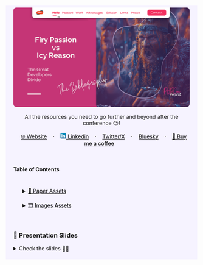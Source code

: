 <!-- RESOURCES COVER -->
<div style="background-color: #F6F3FF; padding: 20px" class="markdown-body">
<p style="margin-top: -15px">
  <a href="https://github.com/HelviraG/conferences.resources/tree/main/%5BEN%5Dfiry_and_icy/events/phpcon_poland">
    <img style="border-radius: 8px" src="../../assets/covers/firy_passion_vs_icy_reason_phpcon_poland_cover.png" alt="Firy Passion VS Icy Reason - DevFest Hamburg Cover" />
  </a>
</p>

  <p align="center">
    All the resources you need to go further and beyond after the conference 😉!
    <br />
    <br />
    <a href="https://helvira.dev" style="padding: 6px 12px; color: black" onmouseover="this.style.color='purple'; this.style.fontWeight=''" onmouseleave="this.style.color='black'">🌐 Website</a>
    ·
    <a href="https://linkedin.com/helvira-dev" style="padding: 6px 12px; color: black" onmouseover="this.style.color='purple';fontSize=''" onmouseleave="this.style.color='black'; this.style.fontWeight='normal'; fontSize='12px'"><img src="../../assets/linkedin.png" width="15px" alt="linkedin logo"/> Linkedin</a>
    ·
    <a href="https://twitter.com/helvira_g" style="padding: 6px 12px; color: black" onmouseover="this.style.color='purple';" onmouseleave="this.style.color='black'">Twitter/X</a>
    ·
    <a href="https://bsky.app/profile/helvira.bsky.social" style="padding: 6px 12px; color: black" onmouseover="this.style.color='purple';" onmouseleave="this.style.color='black'">Bluesky</a>
    ·
    <a href="https://www.buymeacoffee.com/helvira" style="padding: 6px 12px; color: black" onmouseover="this.style.color='purple';" onmouseleave="this.style.color='black'">🥤 Buy me a coffee</a>
  </p>

  <br />

  <!-- TABLE OF CONTENTS -->
#### Table of Contents

  <ol style="list-style-type: none; margin-top: 40px;">
    <li>
      <!-- SCIENTIFIC PRESS SECTION -->
      <details>
        <summary>
          <a href="https://github.com/HelviraG/conferences.resources/tree/main/%5BEN%5Dfiry_and_icy/sections/PaperAssets.md#-paper-assets  " style="color: black" onmouseover="this.style.fontWeight='700';this.style.color='#6A42AB';" onmouseout="this.style.fontWeight='';this.style.color='black';">📰 Paper Assets</a>
        </summary>
          <ul style="list-style-type: none">
            <!-- USED DURING PRESENTATION SECTION -->
            <details style="margin-top: 20px">
            <summary>
              <a href="https://github.com/HelviraG/conferences.resources/tree/main/%5BEN%5Dfiry_and_icy/sections/PaperAssets.md#-paper-assets" style="color: black" onmouseover="this.style.fontWeight='700';this.style.color='#6A42AB';" onmouseout="this.style.fontWeight='';this.style.color='black';">Seen through the presentation</a>
            </summary>
            <ul style="list-style-type: none">
                <li style="margin-top: 10px">
                    <a href="https://github.com/HelviraG/conferences.resources/tree/main/%5BEN%5Dfiry_and_icy/sections/PaperAssets.md#%EF%B8%8F-divergence-between-employer-and-employee-understandings-of-passion-theory-and-implications-for-future-research" style="color: black" onmouseover="this.style.fontWeight='700';this.style.color='#6A42AB';" onmouseout="this.style.fontWeight='';this.style.color='black';">🧷 Divergence between employer and employee understandings of passion: Theory and implications for future research</a>
                </li>
                <li style="margin-top: 10px">
                    <a href="https://github.com/HelviraG/conferences.resources/tree/main/%5BEN%5Dfiry_and_icy/sections/PaperAssets.md#%EF%B8%8F-understanding-contemporary-forms-of-exploitation-attributions-of-passion-serve-to-legitimize-the-poor-treatment-of-workers" style="color: black" onmouseover="this.style.fontWeight='700';this.style.color='#6A42AB';" onmouseout="this.style.fontWeight='';this.style.color='black';">🧷 Understanding Contemporary Forms of Exploitation: Attributions of Passion Serve to Legitimize the Poor Treatment of Workers</a>
                </li>
                <li style="margin-top: 10px">
                    <a href="https://github.com/HelviraG/conferences.resources/tree/main/%5BEN%5Dfiry_and_icy/sections/PaperAssets.md#%EF%B8%8F-the-relationship-between-deliberate-practice-and-performance-in-sports-a-meta-analysis" style="color: black" onmouseover="this.style.fontWeight='700';this.style.color='#6A42AB';" onmouseout="this.style.fontWeight='';this.style.color='black';">🧷 The Relationship Between Deliberate Practice and Performance in Sports: A Meta-Analysis</a>
                </li>
            </ul>
            </details>
            <!-- MORE TO READ SECTION -->
            <details style="margin-top: 20px">
            <summary>
              <a href="https://github.com/HelviraG/conferences.resources/tree/main/%5BEN%5Dfiry_and_icy/sections/PaperAssets.md#-read-more" style="color: black" onmouseover="this.style.fontWeight='700';this.style.color='#6A42AB';" onmouseout="this.style.fontWeight='';this.style.color='black';">🔎 More to read</a>
            </summary>
            <ul style="list-style-type: none">
              <li style="margin-top: 8px">
                <a href="https://github.com/HelviraG/conferences.resources/tree/main/%5BEN%5Dfiry_and_icy/sections/PaperAssets.md#%EF%B8%8F-eyes-wide-open-perceived-exploitation-and-its-consequences" style="color: black" onmouseover="this.style.fontWeight='700';this.style.color='#6A42AB';" onmouseout="this.style.fontWeight='';this.style.color='black';">🧷 Eyes Wide Open: Perceived Exploitation and Its Consequences</a>
              </li>
              <li style="margin-top: 8px">
                <a href="https://github.com/HelviraG/conferences.resources/tree/main/%5BEN%5Dfiry_and_icy/sections/PaperAssets.md#%EF%B8%8F-%EF%B8%8F%EF%B8%8F-the-dualistic-model-of-passion-theory-research-and-implications-for-the-field-of-education" style="color: black" onmouseover="this.style.fontWeight='700';this.style.color='#6A42AB';" onmouseout="this.style.fontWeight='';this.style.color='black';">🧷 The Dualistic Model of Passion: Theory, Research, and Implications for the Field of Education</a>
              </li>
            </ul>
            </details>
          </ul>
      </details>
    </li>
    <!-- IMAGES ASSETS SECTION -->
    <li style="margin-top: 20px">
      <details style="margin-top: 10px">
      <summary>
        <a href="https://github.com/HelviraG/conferences.resources/tree/main/%5BEN%5Dfiry_and_icy/sections/ImagesAssets.md#%EF%B8%8F-images-assets" style="color: black" onmouseover="this.style.fontWeight='700';this.style.color='#6A42AB';" onmouseout="this.style.fontWeight='';this.style.color='black';">🎞️ Images Assets</a>
      </summary>
      <!-- MIDJOURNEY IMAGES SECTION -->
      <ul style="list-style-type: none">
        <details style="margin-top: 10px">
        <summary>
          <a href="https://github.com/HelviraG/conferences.resources/tree/main/%5BEN%5Dfiry_and_icy/sections/ImagesAssets.md#-midjourney-images" style="color: black" onmouseover="this.style.fontWeight='700';this.style.color='#6A42AB';" onmouseout="this.style.fontWeight='';this.style.color='black';">👾 Midjourney Images</a>
        </summary>
        <ul style="list-style-type: none; margin-top: 6px">
          <li><a href="https://github.com/HelviraG/conferences.resources/tree/main/%5BEN%5Dfiry_and_icy/sections/ImagesAssets.md#-planet-valhalla" style="color: black" onmouseover="this.style.fontWeight='700';this.style.color='#6A42AB';" onmouseout="this.style.fontWeight='';this.style.color='black';">📍 Planet Valhalla</a></li>
          <li style="margin-top: 2px"><a href="https://github.com/HelviraG/conferences.resources/tree/main/%5BEN%5Dfiry_and_icy/sections/ImagesAssets.md#-the-vikings" style="color: black" onmouseover="this.style.fontWeight='700';this.style.color='#6A42AB';" onmouseout="this.style.fontWeight='';this.style.color='black';">📍 The Vikings</a></li>
        </ul>
        </details>
      </ul>
      </details>
    </li>
  </ol>
  <br />

### 💽 Presentation Slides

<details>
    <summary>Check the slides 🤨🧐</summary>
    <ul>
        <li>
            <img style="border-radius: 8px" src="slides/phpcon_poland_slides_1.png" alt="Firy Passion VS Icy Reason - PHPCon Poland Slides" />
            <img style="border-radius: 8px" src="slides/phpcon_poland_slides_2.png" alt="Firy Passion VS Icy Reason - PHPCon Poland Slides" />
            <img style="border-radius: 8px" src="slides/phpcon_poland_slides_3.png" alt="Firy Passion VS Icy Reason - PHPCon Poland Slides" />
            <img style="border-radius: 8px" src="slides/phpcon_poland_slides_4.png" alt="Firy Passion VS Icy Reason - PHPCon Poland Slides" />
            <img style="border-radius: 8px" src="slides/phpcon_poland_slides_5.png" alt="Firy Passion VS Icy Reason - PHPCon Poland Slides" />
            <img style="border-radius: 8px" src="slides/phpcon_poland_slides_6.png" alt="Firy Passion VS Icy Reason - PHPCon Poland Slides" />
            <img style="border-radius: 8px" src="slides/phpcon_poland_slides_7.png" alt="Firy Passion VS Icy Reason - PHPCon Poland Slides" />
            <img style="border-radius: 8px" src="slides/phpcon_poland_slides_8.png" alt="Firy Passion VS Icy Reason - PHPCon Poland Slides" />
            <img style="border-radius: 8px" src="slides/phpcon_poland_slides_9.png" alt="Firy Passion VS Icy Reason - PHPCon Poland Slides" />
            <img style="border-radius: 8px" src="slides/phpcon_poland_slides_10.png" alt="Firy Passion VS Icy Reason - PHPCon Poland Slides" />
            <img style="border-radius: 8px" src="slides/phpcon_poland_slides_11.png" alt="Firy Passion VS Icy Reason - PHPCon Poland Slides" />
            <img style="border-radius: 8px" src="slides/phpcon_poland_slides_12.png" alt="Firy Passion VS Icy Reason - PHPCon Poland Slides" />
            <img style="border-radius: 8px" src="slides/phpcon_poland_slides_13.png" alt="Firy Passion VS Icy Reason - PHPCon Poland Slides" />
            <img style="border-radius: 8px" src="slides/phpcon_poland_slides_14.png" alt="Firy Passion VS Icy Reason - PHPCon Poland Slides" />
            <img style="border-radius: 8px" src="slides/phpcon_poland_slides_15.png" alt="Firy Passion VS Icy Reason - PHPCon Poland Slides" />
            <img style="border-radius: 8px" src="slides/phpcon_poland_slides_16.png" alt="Firy Passion VS Icy Reason - PHPCon Poland Slides" />
            <img style="border-radius: 8px" src="slides/phpcon_poland_slides_17.png" alt="Firy Passion VS Icy Reason - PHPCon Poland Slides" />
            <img style="border-radius: 8px" src="slides/phpcon_poland_slides_18.png" alt="Firy Passion VS Icy Reason - PHPCon Poland Slides" />
            <img style="border-radius: 8px" src="slides/phpcon_poland_slides_19.png" alt="Firy Passion VS Icy Reason - PHPCon Poland Slides" />
            <img style="border-radius: 8px" src="slides/phpcon_poland_slides_20.png" alt="Firy Passion VS Icy Reason - PHPCon Poland Slides" />
            <img style="border-radius: 8px" src="slides/phpcon_poland_slides_21.png" alt="Firy Passion VS Icy Reason - PHPCon Poland Slides" />
            <img style="border-radius: 8px" src="slides/phpcon_poland_slides_22.png" alt="Firy Passion VS Icy Reason - PHPCon Poland Slides" />
            <img style="border-radius: 8px" src="slides/phpcon_poland_slides_23.png" alt="Firy Passion VS Icy Reason - PHPCon Poland Slides" />
            <img style="border-radius: 8px" src="slides/phpcon_poland_slides_24.png" alt="Firy Passion VS Icy Reason - PHPCon Poland Slides" />
            <img style="border-radius: 8px" src="slides/phpcon_poland_slides_25.png" alt="Firy Passion VS Icy Reason - PHPCon Poland Slides" />
            <img style="border-radius: 8px" src="slides/phpcon_poland_slides_26.png" alt="Firy Passion VS Icy Reason - PHPCon Poland Slides" />
            <img style="border-radius: 8px" src="slides/phpcon_poland_slides_27.png" alt="Firy Passion VS Icy Reason - PHPCon Poland Slides" />
            <img style="border-radius: 8px" src="slides/phpcon_poland_slides_28.png" alt="Firy Passion VS Icy Reason - PHPCon Poland Slides" />
            <img style="border-radius: 8px" src="slides/phpcon_poland_slides_29.png" alt="Firy Passion VS Icy Reason - PHPCon Poland Slides" />
            <img style="border-radius: 8px" src="slides/phpcon_poland_slides_30.png" alt="Firy Passion VS Icy Reason - PHPCon Poland Slides" />
            <img style="border-radius: 8px" src="slides/phpcon_poland_slides_31.png" alt="Firy Passion VS Icy Reason - PHPCon Poland Slides" />
            <img style="border-radius: 8px" src="slides/phpcon_poland_slides_32.png" alt="Firy Passion VS Icy Reason - PHPCon Poland Slides" />
            <img style="border-radius: 8px" src="slides/phpcon_poland_slides_33.png" alt="Firy Passion VS Icy Reason - PHPCon Poland Slides" />
            <img style="border-radius: 8px" src="slides/phpcon_poland_slides_34.png" alt="Firy Passion VS Icy Reason - PHPCon Poland Slides" />
            <img style="border-radius: 8px" src="slides/phpcon_poland_slides_35.png" alt="Firy Passion VS Icy Reason - PHPCon Poland Slides" />
            <img style="border-radius: 8px" src="slides/phpcon_poland_slides_36.png" alt="Firy Passion VS Icy Reason - PHPCon Poland Slides" />
            <img style="border-radius: 8px" src="slides/phpcon_poland_slides_37.png" alt="Firy Passion VS Icy Reason - PHPCon Poland Slides" />
            <img style="border-radius: 8px" src="slides/phpcon_poland_slides_38.png" alt="Firy Passion VS Icy Reason - PHPCon Poland Slides" />
            <img style="border-radius: 8px" src="slides/phpcon_poland_slides_39.png" alt="Firy Passion VS Icy Reason - PHPCon Poland Slides" />
            <img style="border-radius: 8px" src="slides/phpcon_poland_slides_40.png" alt="Firy Passion VS Icy Reason - PHPCon Poland Slides" />
            <img style="border-radius: 8px" src="slides/phpcon_poland_slides_41.png" alt="Firy Passion VS Icy Reason - PHPCon Poland Slides" />
            <img style="border-radius: 8px" src="slides/phpcon_poland_slides_42.png" alt="Firy Passion VS Icy Reason - PHPCon Poland Slides" />
            <img style="border-radius: 8px" src="slides/phpcon_poland_slides_43.png" alt="Firy Passion VS Icy Reason - PHPCon Poland Slides" />
            <img style="border-radius: 8px" src="slides/phpcon_poland_slides_44.png" alt="Firy Passion VS Icy Reason - PHPCon Poland Slides" />
            <img style="border-radius: 8px" src="slides/phpcon_poland_slides_45.png" alt="Firy Passion VS Icy Reason - PHPCon Poland Slides" />
            <img style="border-radius: 8px" src="slides/phpcon_poland_slides_46.png" alt="Firy Passion VS Icy Reason - PHPCon Poland Slides" />
            <img style="border-radius: 8px" src="slides/phpcon_poland_slides_47.png" alt="Firy Passion VS Icy Reason - PHPCon Poland Slides" />
            <img style="border-radius: 8px" src="slides/phpcon_poland_slides_48.png" alt="Firy Passion VS Icy Reason - PHPCon Poland Slides" />
            <img style="border-radius: 8px" src="slides/phpcon_poland_slides_49.png" alt="Firy Passion VS Icy Reason - PHPCon Poland Slides" />
            <img style="border-radius: 8px" src="slides/phpcon_poland_slides_50.png" alt="Firy Passion VS Icy Reason - PHPCon Poland Slides" />
            <img style="border-radius: 8px" src="slides/phpcon_poland_slides_51.png" alt="Firy Passion VS Icy Reason - PHPCon Poland Slides" />
            <img style="border-radius: 8px" src="slides/phpcon_poland_slides_52.png" alt="Firy Passion VS Icy Reason - PHPCon Poland Slides" />
            <img style="border-radius: 8px" src="slides/phpcon_poland_slides_53.png" alt="Firy Passion VS Icy Reason - PHPCon Poland Slides" />
            <img style="border-radius: 8px" src="slides/phpcon_poland_slides_54.png" alt="Firy Passion VS Icy Reason - PHPCon Poland Slides" />
            <img style="border-radius: 8px" src="slides/phpcon_poland_slides_55.png" alt="Firy Passion VS Icy Reason - PHPCon Poland Slides" />
        </li>
    </ul>
</details>

</div>